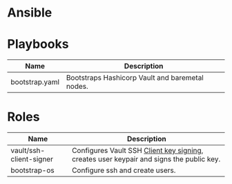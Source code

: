 # Ansible
# Playbooks
| Name | Description |
| ---- | ----------- |
| bootstrap.yaml | Bootstraps Hashicorp Vault and baremetal nodes. | 
# Roles
| Name | Description |
| ---- | ----------- |
| vault/ssh-client-signer | Configures Vault SSH [Client key signing](https://developer.hashicorp.com/vault/docs/secrets/ssh/signed-ssh-certificates#client-key-signing), creates user keypair and signs the public key. |
| bootstrap-os | Configure ssh and create users. |